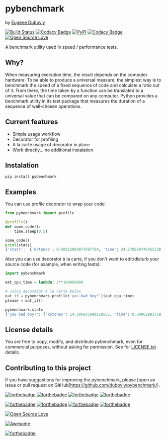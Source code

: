 # pybenchmark

by [Eugene Duboviy](https://duboviy.github.io/)

[![Build Status](https://travis-ci.org/duboviy/pybenchmark.svg?branch=master)](https://travis-ci.org/duboviy/pybenchmark) [![Codacy Badge](https://api.codacy.com/project/badge/Grade/3a7bdeaac57c431ab1263fcd5f19e4a9)](https://www.codacy.com/app/dubovoy/pybenchmark?utm_source=github.com&amp;utm_medium=referral&amp;utm_content=duboviy/pybenchmark&amp;utm_campaign=Badge_Grade) [![PyPI](https://img.shields.io/pypi/v/pybenchmark.svg)](https://pypi.python.org/pypi/pybenchmark) [![Codacy Badge](https://api.codacy.com/project/badge/Coverage/3a7bdeaac57c431ab1263fcd5f19e4a9)](https://www.codacy.com/app/dubovoy/pybenchmark?utm_source=github.com&amp;utm_medium=referral&amp;utm_content=duboviy/pybenchmark&amp;utm_campaign=Badge_Coverage) [![Open Source Love](https://badges.frapsoft.com/os/mit/mit.svg?v=102)](https://github.com/ellerbrock/open-source-badge/)

A benchmark utility used in speed / performance tests.

## Why?

When measuring execution time, the result depends on the computer hardware.
To be able to produce a universal measure, the simplest way is to benchmark the
speed of a fixed sequence of code and calculate a ratio out of it. From there, the time
taken by a function can be translated to a universal value that can be compared on
any computer. Python provides a benchmark utility in its test package that measures the duration
of a sequence of well-chosen operations.

## Current features

* Simple usage workflow
* Decorator for profiling
* A la carte usage of decorator in place
* Work directly... no additional instalation

## Instalation

```
pip install pybenchmark
```

## Examples

You can use profile decorator to wrap your code:

```python
from pybenchmark import profile

@profile()
def some_code():
    time.sleep(0.5)

some_code()
print(stats)
{'stats':  {'kstones': 0.50012803077697754, 'time': 24.278059746455238, 'memory': 0}
```

Also you can use decorator à la carte,
if you don't want to edit/disturb your source code (for example, when writing tests):

```python
import pybenchmark

eat_cpu_time = lambda: 2**100000000

# using decorator à la carte below
eat_it = pybenchmark.profile('you bad boy!')(eat_cpu_time)
please = eat_it()

pybenchmark.stats
{'you bad boy!': {'kstones': 14.306935999128555, 'time': 0.30902981758117676, 'memory': 8096}}
```

## License details

You are free to copy, modify, and distribute pybenchmark, even for
commercial purposes, without asking for permission.
See for [LICENSE.txt](LICENSE.txt) details.

## Contributing to this project

If you have suggestions for improving the pybenchmark, please [open an issue or
pull request on GitHub]https://github.com/duboviy/pybenchmark/).


[![forthebadge](http://forthebadge.com/images/badges/fuck-it-ship-it.svg)](http://forthebadge.com)
[![forthebadge](http://forthebadge.com/images/badges/built-with-love.svg)](http://forthebadge.com) [![forthebadge](http://forthebadge.com/images/badges/built-by-hipsters.svg)](http://forthebadge.com) [![forthebadge](http://forthebadge.com/images/badges/built-with-swag.svg)](http://forthebadge.com)

[![forthebadge](http://forthebadge.com/images/badges/powered-by-electricity.svg)](http://forthebadge.com) [![forthebadge](http://forthebadge.com/images/badges/powered-by-oxygen.svg)](http://forthebadge.com) [![forthebadge](http://forthebadge.com/images/badges/powered-by-water.svg)](http://forthebadge.com) [![forthebadge](http://forthebadge.com/images/badges/powered-by-responsibility.svg)](http://forthebadge.com)

[![Open Source Love](https://badges.frapsoft.com/os/v1/open-source.svg?v=102)](https://github.com/ellerbrock/open-source-badge/)

[![Awesome](https://cdn.rawgit.com/sindresorhus/awesome/d7305f38d29fed78fa85652e3a63e154dd8e8829/media/badge.svg)](https://github.com/sindresorhus/awesome)

[![forthebadge](http://forthebadge.com/images/badges/makes-people-smile.svg)](http://forthebadge.com)


